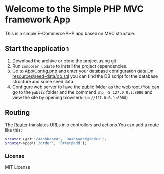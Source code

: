 # Welcome to the Simple PHP MVC framework App

This is a simple E-Commerce PHP app based on MVC structure.

## Start the application

1. Download the archive or clone the project using git
1. Run `composer update` to install the project dependencies.
1. Go to [App/Config.php](App/Config.php) and enter your database configuration data.On [resources/seed-data/db.sql](resources/seed-data/db.sql) you can find the DB script for the database structure and some seed data.
1. Configure web server to have the [public](public) folder as the web root.(You can go to the `public` folder and the command `php -S 127.0.0.1:8080` and view the site by opening browser`http://127.0.0.1:8080`)


## Routing
The [Router](Core/Router.php) translates URLs into controllers and actions.You can add a route like this:
```php
$router->get('/dashboard', 'Dashboard@index');
$router->post('/order', 'Order@add');
```

### License
MIT License